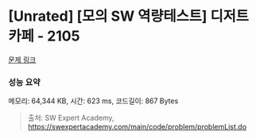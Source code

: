 # [Unrated] [모의 SW 역량테스트] 디저트 카페 - 2105 

[문제 링크](https://swexpertacademy.com/main/code/problem/problemDetail.do?contestProbId=AV5VwAr6APYDFAWu) 

### 성능 요약

메모리: 64,344 KB, 시간: 623 ms, 코드길이: 867 Bytes



> 출처: SW Expert Academy, https://swexpertacademy.com/main/code/problem/problemList.do
